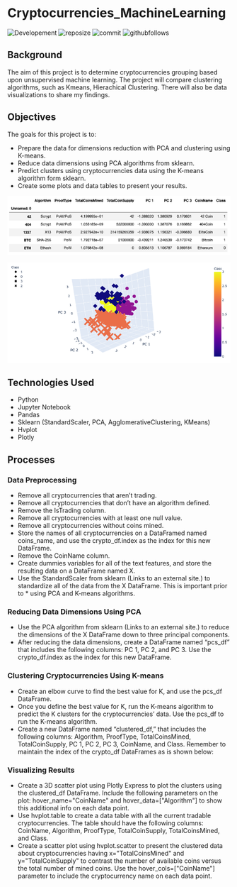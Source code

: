 # Cryptocurrencies_MachineLearning
![Developement](https://img.shields.io/badge/progress-complete-green)
![reposize](https://img.shields.io/github/repo-size/shaunwang1350/Cryptocurrencies_MachineLearning)
![commit](https://img.shields.io/github/last-commit/shaunwang1350/Cryptocurrencies_MachineLearning)
![githubfollows](https://img.shields.io/github/followers/shaunwang1350?style=social)
<br >

## Background
The aim of this project is to determine cryptocurrencies grouping based upon unsupervised machine learning. The project will compare clustering algorithms, such as Kmeans, Hierachical Clustering. There will also be data visualizations to share my findings.

## Objectives
The goals for this project is to:

* Prepare the data for dimensions reduction with PCA and clustering using K-means.
* Reduce data dimensions using PCA algorithms from sklearn.
* Predict clusters using cryptocurrencies data using the K-means algorithm form sklearn.
* Create some plots and data tables to present your results.

![Data Table](resources/Table.png)

![3D Scatter Plot](resources/3DScatter.png)

## Technologies Used
* Python
* Jupyter Notebook
* Pandas
* Sklearn (StandardScaler, PCA, AgglomerativeClustering, KMeans)
* Hvplot
* Plotly

## Processes

### Data Preprocessing
* Remove all cryptocurrencies that aren’t trading.
* Remove all cryptocurrencies that don’t have an algorithm defined.
* Remove the IsTrading column.
* Remove all cryptocurrencies with at least one null value.
* Remove all cryptocurrencies without coins mined.
* Store the names of all cryptocurrencies on a DataFramed named coins_name, and use the crypto_df.index as the index for this new DataFrame.
* Remove the CoinName column.
* Create dummies variables for all of the text features, and store the resulting data on a DataFrame named X.
* Use the StandardScaler from sklearn (Links to an external site.) to standardize all of the data from the X DataFrame. This is important prior to * using PCA and K-means algorithms.

### Reducing Data Dimensions Using PCA
* Use the PCA algorithm from sklearn (Links to an external site.) to reduce the dimensions of the X DataFrame down to three principal components.
* After reducing the data dimensions, create a DataFrame named “pcs_df” that includes the following columns: PC 1, PC 2, and PC 3. Use the crypto_df.index as the index for this new DataFrame.

### Clustering Cryptocurrencies Using K-means
* Create an elbow curve to find the best value for K, and use the pcs_df DataFrame.
* Once you define the best value for K, run the K-means algorithm to predict the K clusters for the cryptocurrencies’ data. Use the pcs_df to run the K-means algorithm.
* Create a new DataFrame named “clustered_df,” that includes the following columns: Algorithm, ProofType, TotalCoinsMined, TotalCoinSupply, PC 1, PC 2, PC 3, CoinName, and Class. Remember to maintain the index of the crypto_df DataFrames as is shown below:

### Visualizing Results
* Create a 3D scatter plot using Plotly Express to plot the clusters using the clustered_df DataFrame. Include the following parameters on the plot: hover_name="CoinName" and hover_data=["Algorithm"] to show this additional info on each data point.
* Use hvplot.table to create a data table with all the current tradable cryptocurrencies. The table should have the following columns: CoinName, Algorithm, ProofType, TotalCoinSupply, TotalCoinsMined, and Class.
* Create a scatter plot using hvplot.scatter to present the clustered data about cryptocurrencies having x="TotalCoinsMined" and y="TotalCoinSupply" to contrast the number of available coins versus the total number of mined coins. Use the hover_cols=["CoinName"] parameter to include the cryptocurrency name on each data point.

